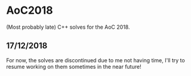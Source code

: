 # AoC2018
(Most probably late) C++ solves for the AoC 2018.

## 17/12/2018
For now, the solves are discontinued due to me not having time, I'll try to resume working on them sometimes in the near future!
